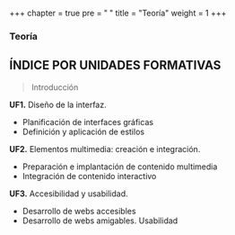 +++
chapter = true
pre = "<b> </b>"
title = "Teoría"
weight = 1
+++

### Teoría

## ÍNDICE POR UNIDADES FORMATIVAS

> Introducción
>
**UF1.** Diseño de la interfaz.
+ Planificación de interfaces gráficas 
+ Definición y aplicación de estilos

**UF2.** Elementos multimedia: creación e integración.
+ Preparación e implantación de contenido multimedia
+ Integración de contenido interactivo

**UF3.** Accesibilidad y usabilidad.
+ Desarrollo de webs accesibles
+ Desarrollo de webs amigables. Usabilidad

